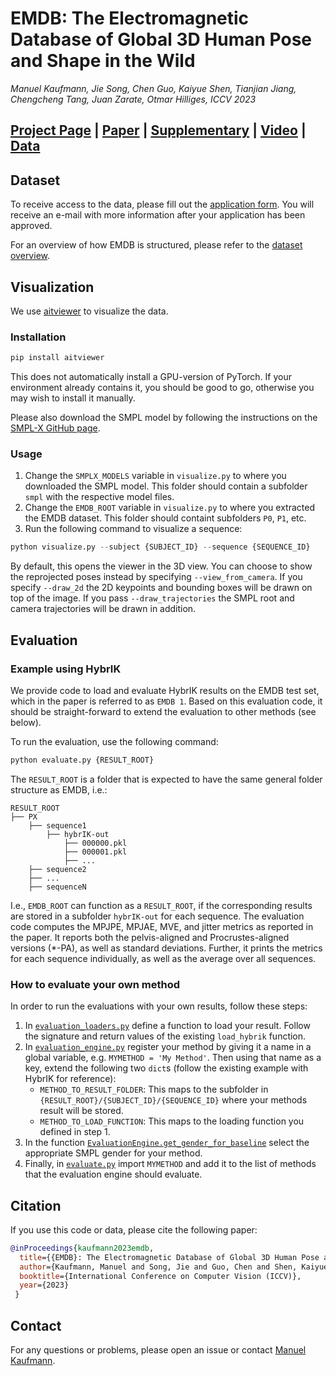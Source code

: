# EMDB: The Electromagnetic Database of Global 3D Human Pose and Shape in the Wild
_Manuel Kaufmann, Jie Song, Chen Guo, Kaiyue Shen, Tianjian Jiang, Chengcheng Tang, Juan Zarate, Otmar Hilliges, ICCV 2023_

## [Project Page](https://ait.ethz.ch/emdb) | [Paper]() | [Supplementary]() | [Video]() | [Data](https://emdb.ait.ethz.ch)

## Dataset
To receive access to the data, please fill out the [application form](https://emdb.ait.ethz.ch). You will receive an e-mail with more information after your application has been approved.

For an overview of how EMDB is structured, please refer to the [dataset overview](dataset.md).

## Visualization
We use [aitviewer](https://github.com/eth-ait/aitviewer) to visualize the data.

### Installation
```bash
pip install aitviewer
```
This does not automatically install a GPU-version of PyTorch. If your environment already contains it, you should be good to go, otherwise you may wish to install it manually.

Please also download the SMPL model by following the instructions on the [SMPL-X GitHub page](https://github.com/vchoutas/smplx#downloading-the-model).

### Usage
1. Change the `SMPLX_MODELS` variable in `visualize.py` to where you downloaded the SMPL model. This folder should contain a subfolder `smpl` with the respective model files.
2. Change the `EMDB_ROOT` variable in `visualize.py` to where you extracted the EMDB dataset. This folder should containt subfolders `P0`, `P1`, etc.
3. Run the following command to visualize a sequence:
```python
python visualize.py --subject {SUBJECT_ID} --sequence {SEQUENCE_ID}
```

By default, this opens the viewer in the 3D view. You can choose to show the reprojected poses instead by specifying `--view_from_camera`. If you specify `--draw_2d` the 2D keypoints and bounding boxes will be drawn on top of the image. If you pass `--draw_trajectories` the SMPL root and camera trajectories will be drawn in addition.

## Evaluation

### Example using HybrIK
We provide code to load and evaluate HybrIK results on the EMDB test set, which in the paper is referred to as `EMDB 1`. Based on this evaluation code, it should be straight-forward to extend the evaluation to other methods (see below).

To run the evaluation, use the following command:
```python
python evaluate.py {RESULT_ROOT}
```

The `RESULT_ROOT` is a folder that is expected to have the same general folder structure as EMDB, i.e.:
```
RESULT_ROOT
├── PX
    ├── sequence1
        ├── hybrIK-out
            ├── 000000.pkl
            ├── 000001.pkl
            ├── ...
    ├── sequence2
    ├── ...
    ├── sequenceN
```

I.e., `EMDB_ROOT` can function as a `RESULT_ROOT`, if the corresponding results are stored in a subfolder `hybrIK-out` for each sequence. The evaluation code computes the MPJPE, MPJAE, MVE, and jitter metrics as reported in the paper. It reports both the pelvis-aligned and Procrustes-aligned versions (*-PA), as well as standard deviations. Further, it prints the metrics for each sequence individually, as well as the average over all sequences.

### How to evaluate your own method
In order to run the evaluations with your own results, follow these steps:
1. In [`evaluation_loaders.py`](evaluation_loaders.py) define a function to load your result. Follow the signature and return values of the existing `load_hybrik` function.
2. In [`evaluation_engine.py`](evaluation_engine.py) register your method by giving it a name in a global variable, e.g. `MYMETHOD = 'My Method'`. Then using that name as a key, extend the following two `dict`s (follow the existing example with HybrIK for reference):
    - `METHOD_TO_RESULT_FOLDER`: This maps to the subfolder in `{RESULT_ROOT}/{SUBJECT_ID}/{SEQUENCE_ID}` where your methods result will be stored.
    - `METHOD_TO_LOAD_FUNCTION`: This maps to the loading function you defined in step 1.
3. In the function [`EvaluationEngine.get_gender_for_baseline`](evaluation_engine.py) select the appropriate SMPL gender for your method.
4. Finally, in [`evaluate.py`](evaluate.py) import `MYMETHOD` and add it to the list of methods that the evaluation engine should evaluate.

## Citation
If you use this code or data, please cite the following paper:
```bibtex
@inProceedings{kaufmann2023emdb,
  title={{EMDB}: The Electromagnetic Database of Global 3D Human Pose and Shape in the Wild},
  author={Kaufmann, Manuel and Song, Jie and Guo, Chen and Shen, Kaiyue and Jiang, Tianjian and Tang, Chengcheng and Zarate, Juan and Hilliges, Otmar},
  booktitle={International Conference on Computer Vision (ICCV)},
  year={2023}
 }
```

## Contact
For any questions or problems, please open an issue or contact [Manuel Kaufmann](mailto:manuel.kaufmann@inf.ethz.ch).